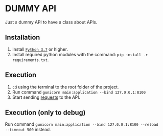 # DUMMY API
Just a dummy API to have a class about APIs.

## Installation
1. Install [`Python 3.7`](https://realpython.com/installing-python/) or higher.  
2. Install required python modules with the command: `pip install -r requirements.txt`.

## Execution
1. `cd` using the terminal to the root folder of the project.
2. Run command `gunicorn main:application --bind 127.0.0.1:8100` 
3. Start sending [requests](./collection) to the API.

## Execution (only to debug)
Run command `gunicorn main:application --bind 127.0.0.1:8100 --reload --timeout 500` instead.
